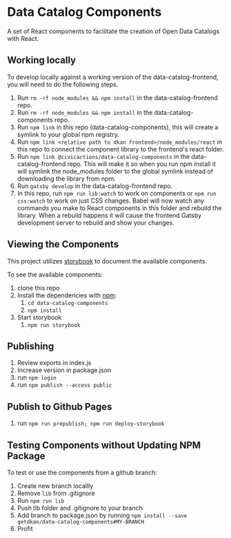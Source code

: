 # Data Catalog Components

A set of React components to facilitate the creation of Open Data Catalogs with React.

## Working locally
To develop locally against a working version of the data-catalog-frontend, you will need to do the following steps.

1. Run `rm -rf node_modules && npm install` in the data-catalog-frontend repo.
1. Run `rm -rf node_modules && npm install` in the data-catalog-components repo.
1. Run `npm link` in this repo (data-catalog-components), this will create a symlink to your global npm registry.
1. Run `npm link <relative path to dkan frontend>/node_modules/react` in this repo to connect the component library to the frontend's react folder.
1. Run `npm link @civicactions/data-catalog-components` in the data-catalog-frontend repo. This will make it so when you run npm install it will symlink the node_modules folder to the global symlink instead of downloading the library from npm.
1. Run `gatsby develop` in the data-catalog-frontend repo.
1. In this repo, run `npm run lib:watch` to work on components or `npm run css:watch` to work on just CSS changes. Babel will now watch any commands you make to React components in this folder and rebuild the library. When a rebuild happens it will cause the frontend Gatsby development server to rebuild and show your changes.


## Viewing the Components

This project utilizes [storybook](https://github.com/storybooks/storybook) to document the available components.

To see the available components:
1) clone this repo
1) Install the dependencies with [npm](https://www.npmjs.com/):
    1) ``cd data-catalog-components``
    1) ``npm install``
1) Start storybook
    1) ``npm run storybook``

## Publishing

1) Review exports in index.js
2) Increase version in package.json
3) run `npm login`
4) run `npm publish --access public`

## Publish to Github Pages

1) run `npm run prepublish; npm run deploy-storybook`

## Testing Components without Updating NPM Package

To test or use the components from a github branch:

1) Create new branch locallly
1) Remove `lib` from .gitignore
1) Run `npm run lib`
1) Push lib folder and .gitignore to your branch
1) Add branch to package.json by running `npm install --save getdkan/data-catalog-components#MY-BRANCH`
1) Profit
